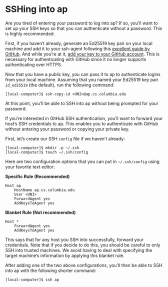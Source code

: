# SSHing into ap

Are you tired of entering your password to log into ap? If so, you’ll want to set up your SSH keys so that you can authenticate without a password. This is highly recommended.

First, if you haven’t already, generate an Ed25519 key pair on your local machine and add it to your ssh-agent following this [excellent guide by GitHub](https://docs.github.com/en/authentication/connecting-to-github-with-ssh/generating-a-new-ssh-key-and-adding-it-to-the-ssh-agent). And while you’re at it, [add your key to your GitHub account](https://docs.github.com/en/authentication/connecting-to-github-with-ssh/adding-a-new-ssh-key-to-your-github-account). This is necessary for authenticating with GitHub since it no longer supports authenticating over HTTPS.

Now that you have a public key, you can pass it to ap to authenticate logins from your local machine. Assuming that you named your Ed25519 key pair `id_ed25519` (the default), run the following command:

```
[local-computer]$ ssh-copy-id <UNI>@ap.cs.columbia.edu
```

At this point, you’ll be able to SSH into ap without being prompted for your password.

If you’re interested in GitHub SSH authentication, you’ll want to forward your host’s SSH credentials to ap. This enables you to authenticate with GitHub without entering your password or copying your private key.

First, let’s create our SSH `config` file if we haven’t already:

```
[local-computer]$ mkdir -p ~/.ssh
[local-computer]$ touch ~/.ssh/config
```

Here are two configuration options that you can put in `~/.ssh/config` using your favorite text editor:

**Specific Rule (Recommended)**

```
Host ap
    HostName ap.cs.columbia.edu
    User <UNI>
    ForwardAgent yes
    AddKeysToAgent yes
```

**Blanket Rule (Not recommended)**

```
Host *
    ForwardAgent yes
    AddKeysToAgent yes
```

This says that for any host you SSH into successfully, forward your credentials. Note that if you decide to do this, you should be careful to only SSH into trusted machines. We avoid having to deal with specifying the target machine’s information by applying this blanket rule.

After adding one of the two above configurations, you’ll then be able to SSH into ap with the following shorter command:

```
[local-computer]$ ssh ap
```
